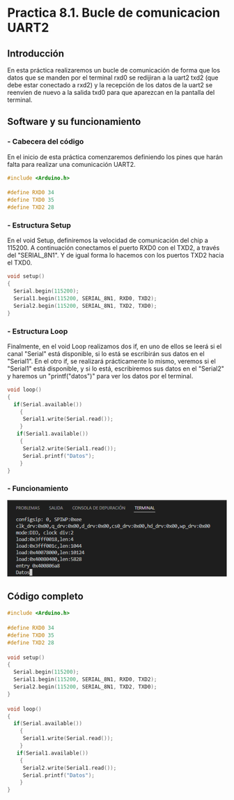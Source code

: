 # Practica 8.1. Bucle de comunicacion UART2
## **Introducción**
En esta práctica realizaremos un bucle de comunicación de forma que los datos que se manden por el terminal rxd0 se redijiran a la uart2 txd2 (que debe estar conectado a rxd2) y la recepción de los datos de la uart2 se reenvíen de nuevo a la salida txd0 para que aparezcan en la pantalla del terminal.
## **Software y su funcionamiento**
### **- Cabecera del código**
En el inicio de esta práctica comenzaremos definiendo los pines que harán falta para realizar una comunicación UART2.
```cpp
#include <Arduino.h>

#define RXD0 34
#define TXD0 35
#define TXD2 28
```
### **- Estructura Setup**
En el void Setup, definiremos la velocidad de comunicación del chip a 115200. A continuación conectamos el puerto RXD0 con el TXD2, a través del "SERIAL_8N1". Y de igual forma lo hacemos con los puertos TXD2 hacia el TXD0.
```cpp
void setup()
{
  Serial.begin(115200);
  Serial1.begin(115200, SERIAL_8N1, RXD0, TXD2);
  Serial2.begin(115200, SERIAL_8N1, TXD2, TXD0);
}
```
### **- Estructura Loop**
Finalmente, en el void Loop realizamos dos if, en uno de ellos se leerá si el canal "Serial" está disponible, si lo está se escribirán sus datos en el "Serial1". En el otro if, se realizará prácticamente lo mismo, veremos si el "Serial1" está disponible, y si lo está, escribiremos sus datos en el "Serial2" y haremos un "printf("datos")" para ver los datos por el terminal.
```cpp
void loop()
{ 
  if(Serial.available())
    {
     Serial1.write(Serial.read());  
    }
   if(Serial1.available())
    {
     Serial2.write(Serial1.read());
     Serial.printf("Datos");  
    }
}
```
### **- Funcionamiento**
![](Practica08_UART2.PNG)
## **Código completo**
```cpp
#include <Arduino.h>

#define RXD0 34
#define TXD0 35
#define TXD2 28

void setup()
{
  Serial.begin(115200);
  Serial1.begin(115200, SERIAL_8N1, RXD0, TXD2);
  Serial2.begin(115200, SERIAL_8N1, TXD2, TXD0);
}

void loop()
{ 
  if(Serial.available())
    {
     Serial1.write(Serial.read());  
    }
   if(Serial1.available())
    {
     Serial2.write(Serial1.read());
     Serial.printf("Datos");  
    }
}
```